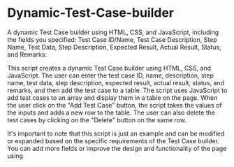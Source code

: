 # Dynamic-Test-Case-builder
A dynamic Test Case builder using HTML, CSS, and JavaScript, including the fields you specified: Test Case ID/Name, Test Case Description, Step Name, Test Data, Step Description, Expected Result, Actual Result, Status, and Remarks:


This script creates a dynamic Test Case builder using HTML, CSS, and JavaScript. The user can enter the test case ID, name, description, step name, test data, step description, expected result, actual result, status, and remarks, and then add the test case to a table. The script uses JavaScript to add test cases to an array and display them in a table on the page. When the user click on the "Add Test Case" button, the script takes the values of the inputs and adds a new row to the table. The user can also delete the test cases by clicking on the "Delete" button on the same row.

It's important to note that this script is just an example and can be modified or expanded based on the specific requirements of the Test Case builder. You can add more fields or improve the design and functionality of the page using

